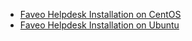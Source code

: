 * [Faveo Helpdesk Installation on CentOS](https://my-page-organization.github.io/Documents/centos/)
* [Faveo Helpdesk Installation on Ubuntu](https://my-page-organization.github.io/Documents/ubuntu/)
